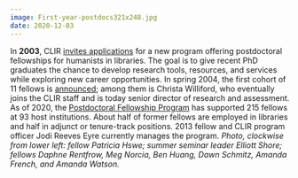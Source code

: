 ```yaml
---
image: First-year-postdocs321x248.jpg
date: 2020-12-03
---
```

In **2003**, CLIR [invites applications](https://web.archive.org/web/20210130214829/https://www.clir.org/2003/11/clir-issues-number-36/) for a new program offering postdoctoral fellowships for humanists in libraries. The goal is to give recent PhD graduates the chance to develop research tools, resources, and services while exploring new career opportunities. In spring 2004, the first cohort of 11 fellows is [announced](https://web.archive.org/web/20210130214829/https://www.clir.org/2004/05/clir-issues-number-39/); among them is Christa Williford, who eventually joins the CLIR staff and is today senior director of research and assessment. As of 2020, the [Postdoctoral Fellowship Program](https://web.archive.org/web/20210130214829/https://www.clir.org/fellowships/postdoc/) has supported 215 fellows at 93 host institutions. About half of former fellows are employed in libraries and half in adjunct or tenure-track positions. 2013 fellow and CLIR program officer Jodi Reeves Eyre currently manages the program. _Photo, clockwise from lower left: fellow Patricia Hswe; summer seminar leader Elliott Shore; fellows Daphne Rentfrow, Meg Norcia, Ben Huang, Dawn Schmitz, Amanda French, and Amanda Watson._